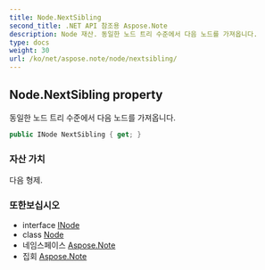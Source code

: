 ```yaml
---
title: Node.NextSibling
second_title: .NET API 참조용 Aspose.Note
description: Node 재산. 동일한 노드 트리 수준에서 다음 노드를 가져옵니다.
type: docs
weight: 30
url: /ko/net/aspose.note/node/nextsibling/
---
```

## Node.NextSibling property

동일한 노드 트리 수준에서 다음 노드를 가져옵니다.

```csharp
public INode NextSibling { get; }
```

### 자산 가치

다음 형제.

### 또한보십시오

* interface [INode](../../inode/)
* class [Node](../)
* 네임스페이스 [Aspose.Note](../../node/)
* 집회 [Aspose.Note](../../../)


